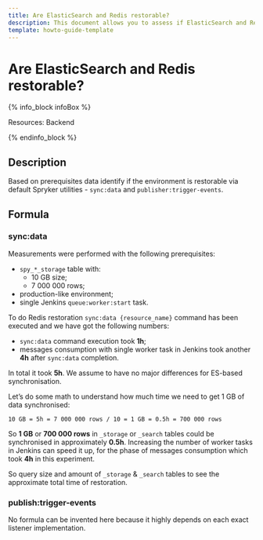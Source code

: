 ```yaml
---
title: Are ElasticSearch and Redis restorable?
description: This document allows you to assess if ElasticSearch and Redis are restorable.
template: howto-guide-template
---
```


# Are ElasticSearch and Redis restorable?

{% info_block infoBox %}

Resources: Backend

{% endinfo_block %}

## Description

Based on prerequisites data identify if the environment is restorable via default Spryker utilities - `sync:data`
and `publisher:trigger-events`.

## Formula

### sync:data

Measurements were performed with the following prerequisites:

* `spy_*_storage` table with:
    * 10 GB size;
    * 7 000 000 rows;
* production-like environment;
* single Jenkins `queue:worker:start` task.

To do Redis restoration `sync:data {resource_name}` command has been executed and we have got the following numbers:

* `sync:data` command execution took **1h**;
* messages consumption with single worker task in Jenkins took another **4h** after `sync:data` completion.

In total it took **5h**. We assume to have no major differences for ES-based synchronisation.

Let’s do some math to understand how much time we need to get 1 GB of data synchronised:

`10 GB = 5h = 7 000 000 rows / 10 = 1 GB = 0.5h = 700 000 rows`

So **1 GB** or **700 000 rows** in `_storage` or `_search` tables could be synchronised in approximately **0.5h**.
Increasing the number of worker tasks in Jenkins can speed it up, for the phase of messages consumption which
took **4h** in this experiment.

So query size and amount of `_storage` & `_search` tables to see the approximate total time of restoration.

### publish:trigger-events

No formula can be invented here because it highly depends on each exact listener implementation.
